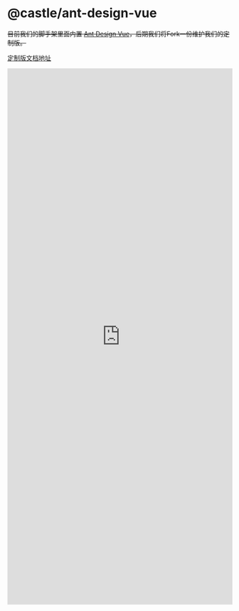 # @castle/ant-design-vue

~~目前我们的脚手架里面内置 [Ant Design Vue](https://antdv.com/components/overview-cn)，后期我们将Fork一份维护我们的定制版。~~

[定制版文档地址](http://10.13.4.153:1111/docs/vue/introduce-cn)

<iframe width="100%" height="1200" src="http://10.13.4.153:1111/docs/vue/introduce-cn" loading="lazy" style="border: solid 1px #ddd" />